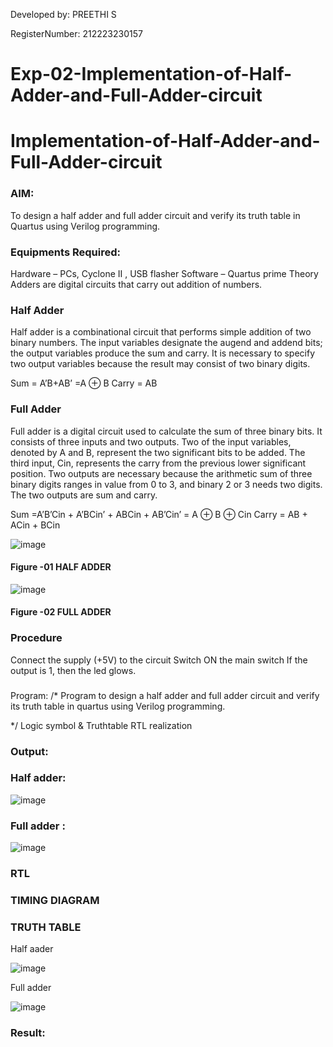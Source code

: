 Developed by: PREETHI S

RegisterNumber: 212223230157
# Exp-02-Implementation-of-Half-Adder-and-Full-Adder-circuit

# Implementation-of-Half-Adder-and-Full-Adder-circuit
### AIM:
To design a half adder and full adder circuit and verify its truth table in Quartus using Verilog programming.

### Equipments Required:
Hardware – PCs, Cyclone II , USB flasher
Software – Quartus prime
Theory
Adders are digital circuits that carry out addition of numbers.

### Half Adder
Half adder is a combinational circuit that performs simple addition of two binary numbers. The input variables designate the augend and addend bits; the output variables produce the sum and carry. It is necessary to specify two output variables because the result may consist of two binary digits.

Sum = A’B+AB’ =A ⊕ B Carry = AB

### Full Adder
Full adder is a digital circuit used to calculate the sum of three binary bits. It consists of three inputs and two outputs. Two of the input variables, denoted by A and B, represent the two significant bits to be added. The third input, Cin, represents the carry from the previous lower significant position. Two outputs are necessary because the arithmetic sum of three binary digits ranges in value from 0 to 3, and binary 2 or 3 needs two digits. The two outputs are sum and carry.

Sum =A’B’Cin + A’BCin’ + ABCin + AB’Cin’ = A ⊕ B ⊕ Cin Carry = AB + ACin + BCin

 ![image](https://user-images.githubusercontent.com/36288975/163552156-a13e5a56-c638-4110-97d9-8896907c8d25.png)

#### Figure -01 HALF ADDER 


![image](https://user-images.githubusercontent.com/36288975/163552057-b3547877-6d07-45b4-b7e0-bcfebfad9e1d.png)

#### Figure -02 FULL ADDER 

### Procedure

Connect the supply (+5V) to the circuit
Switch ON the main switch
If the output is 1, then the led glows.
### 
Program:
/*
Program to design a half adder and full adder circuit and verify its truth table in quartus using Verilog programming.

*/
Logic symbol & Truthtable
RTL realization

### Output:
### Half adder:
![image](https://github.com/PreethiS647/Exp-02-Implementation-of-Half-Adder-and-Full-Adder-circuit/assets/147313372/6edd2f84-e4fc-4336-944f-50ba5efb8681)

### Full adder :
![image](https://github.com/PreethiS647/Exp-02-Implementation-of-Half-Adder-and-Full-Adder-circuit/assets/147313372/5d64ebc1-f684-46c8-8702-b116c2a6ecbf)

### RTL
### TIMING DIAGRAM


### TRUTH TABLE 
Half aader

![image](https://github.com/PreethiS647/Exp-02-Implementation-of-Half-Adder-and-Full-Adder-circuit/assets/147313372/7bc944f7-315e-4949-9e3f-c2284138f951)

Full adder

![image](https://github.com/PreethiS647/Exp-02-Implementation-of-Half-Adder-and-Full-Adder-circuit/assets/147313372/2f212be2-ebbe-4459-9963-7ae254168df6)

### Result:
